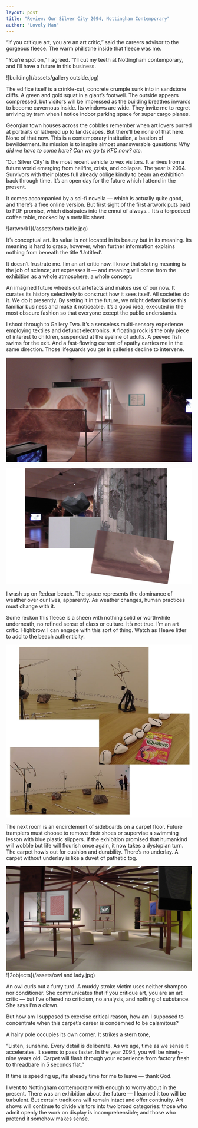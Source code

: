 ```yaml
---
layout: post
title: "Review: Our Silver City 2094, Nottingham Contemporary"
author: "Lovely Man"
---
```


“If you critique art, you are an art critic,” said the careers advisor to the gorgeous fleece. The warm philistine inside that fleece was me.

“You’re spot on,” I agreed. “I’ll cut my teeth at Nottingham contemporary, and I’ll have a future in this business.

![building](/assets/gallery outside.jpg)

The edifice itself is a crinkle-cut, concrete crumple sunk into in sandstone cliffs. A green and gold squat in a giant’s footwell. The outside appears compressed, but visitors will be impressed as the building breathes inwards to become cavernous inside. Its windows are wide. They invite me to regret arriving by tram when I notice indoor parking space for super cargo planes.

Georgian town houses across the cobbles remember when art lovers purred at portraits or lathered up to landscapes. But there’ll be none of that here. None of that now. This is a contemporary institution, a bastion of bewilderment. Its mission is to inspire almost unanswerable questions: _Why did we have to come here? Can we go to KFC now? etc._

‘Our Silver City’ is the most recent vehicle to vex visitors. It arrives from a future world emerging from hellfire, crisis, and collapse. The year is 2094. Survivors with their plates full already oblige kindly to beam an exhibition back through time. It’s an open day for the future which I attend in the present.

It comes accompanied by a sci-fi novella — which is actually quite good, and there’s a free online version. But first sight of the first artwork puts paid to PDF promise, which dissipates into the ennui of always… It’s a torpedoed coffee table, mocked by a metallic sheet.

![artwork1](/assets/torp table.jpg)

It’s conceptual art. Its value is not located in its beauty but in its meaning. Its meaning is hard to grasp, however, when further information explains nothing from beneath the title ‘Untitled’.

It doesn’t frustrate me. I’m an art critic now. I know that stating meaning is the job of science; art expresses it — and meaning will come from the exhibition as a whole atmosphere, a whole concept:

An imagined future wheels out artefacts and makes use of our now. It curates its history selectively to construct how it sees itself. All societies do it. We do it presently. By setting it in the future, we might defamiliarise this familiar business and make it noticeable. It’s a good idea, executed in the most obscure fashion so that everyone except the public understands.

I shoot through to Gallery Two. It’s a senseless multi-sensory experience employing textiles and defunct electronics. A floating rock is the only piece of interest to children, suspended at the eyeline of adults. A peeved fish swims for the exit. And a fast-flowing current of apathy carries me in the same direction. Those lifeguards you get in galleries decline to intervene.

![gallery2](/assets/S1090057.JPG)

![2pieces](/assets/Untitled(3).jpg)

I wash up on Redcar beach. The space represents the dominance of weather over our lives, apparently. As weather changes, human practices must change with it.

Some reckon this fleece is a sheen with nothing solid or worthwhile underneath, no refined sense of class or culture. It’s not true. I’m an art critic. Highbrow. I can engage with this sort of thing. Watch as I leave litter to add to the beach authenticity.

![weather](/assets/beach.jpg)

The next room is an encirclement of sideboards on a carpet floor. Future tramplers must choose to remove their shoes or supervise a swimming lesson with blue plastic slippers. If the exhibition promised that humankind will wobble but life will flourish once again, it now takes a dystopian turn. The carpet howls out for cushion and durability. There’s no underlay. A carpet without underlay is like a duvet of pathetic tog.

![sideboards](/assets/S1090072.JPG)
![2objects](/assets/owl and lady.jpg)

An owl curls out a furry turd. A muddy stroke victim uses neither shampoo nor conditioner. She communicates that if you critique art, you are an art critic — but I’ve offered no criticism, no analysis, and nothing of substance. She says I’m a clown.

But how am I supposed to exercise critical reason, how am I supposed to concentrate when this carpet’s career is condemned to be calamitous?

A hairy pole occupies its own corner. It strikes a stern tone,

“Listen, sunshine. Every detail is deliberate. As we age, time as we sense it accelerates. It seems to pass faster. In the year 2094, you will be ninety-nine years old. Carpet will flash through your experience from factory fresh to threadbare in 5 seconds flat.”

If time is speeding up, it’s already time for me to leave — thank God.

I went to Nottingham contemporary with enough to worry about in the present. There was an exhibition about the future — I learned it too will be turbulent. But certain traditions will remain intact and offer continuity. Art shows will continue to divide visitors into two broad categories: those who admit openly the work on display is incomprehensible; and those who pretend it somehow makes sense.
